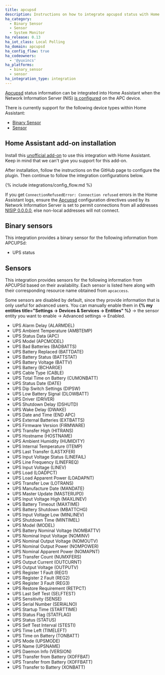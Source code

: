 ```yaml
---
title: apcupsd
description: Instructions on how to integrate apcupsd status with Home Assistant.
ha_category:
  - Binary Sensor
  - Sensor
  - System Monitor
ha_release: 0.13
ha_iot_class: Local Polling
ha_domain: apcupsd
ha_config_flow: true
ha_codeowners:
  - '@yuxincs'
ha_platforms:
  - binary_sensor
  - sensor
ha_integration_type: integration
---
```


[Apcupsd](http://www.apcupsd.org/) status information can be integrated into Home Assistant when the Network Information Server (NIS) [is configured](http://www.apcupsd.org/manual/manual.html#nis-server-client-configuration-using-the-net-driver) on the APC device.

There is currently support for the following device types within Home Assistant:

- [Binary Sensor](#binary-sensor)
- [Sensor](#sensor)

## Home Assistant add-on installation

Install this [unofficial add-on](https://github.com/korylprince/hassio-apcupsd/) to use this integration with Home Assistant. Keep in mind that we can't give you support for this add-on.

After installation, follow the instructions on the GitHub page to configure the plugin. Then continue to follow the integration configurations below.

{% include integrations/config_flow.md %}

<div class='note'>

If you get `ConnectionRefusedError: Connection refused` errors in the Home Assistant logs, ensure the [Apcupsd](http://www.apcupsd.org/) configuration directives used by its Network Information Server is set to permit connections from all addresses [NISIP 0.0.0.0](http://www.apcupsd.org/manual/manual.html#configuration-directives-used-by-the-network-information-server), else non-local addresses will not connect.

</div>


## Binary sensors

This integration provides a binary sensor for the following information from APCUPSd:

- UPS status

## Sensors

This integration provides sensors for the following information from APCUPSd based on their availability. Each sensor is listed here along with their corresponding resource name obtained from `apcaccess`. 

<div class='note'>

Some sensors are disabled by default, since they provide information that is only useful for advanced users. You can manually enable them in **{% my entities title="Settings -> Devices & Services -> Entities" %}** -> the sensor entity you want to enable -> Advanced settings -> Enabled.

</div>

- UPS Alarm Delay (ALARMDEL)
- UPS Ambient Temperature (AMBTEMP)
- UPS Status Data (APC)
- UPS Model (APCMODEL)
- UPS Bad Batteries (BADBATTS)
- UPS Battery Replaced (BATTDATE)
- UPS Battery Status (BATTSTAT)
- UPS Battery Voltage (BATTV)
- UPS Battery (BCHARGE)
- UPS Cable Type (CABLE)
- UPS Total Time on Battery (CUMONBATT)
- UPS Status Date (DATE)
- UPS Dip Switch Settings (DIPSW)
- UPS Low Battery Signal (DLOWBATT)
- UPS Driver (DRIVER)
- UPS Shutdown Delay (DSHUTD)
- UPS Wake Delay (DWAKE)
- UPS Date and Time (END APC)
- UPS External Batteries (EXTBATTS)
- UPS Firmware Version (FIRMWARE)
- UPS Transfer High (HITRANS)
- UPS Hostname (HOSTNAME)
- UPS Ambient Humidity (HUMIDITY)
- UPS Internal Temperature (ITEMP)
- UPS Last Transfer (LASTXFER)
- UPS Input Voltage Status (LINEFAIL)
- UPS Line Frequency (LINEFREQ)
- UPS Input Voltage (LINEV)
- UPS Load (LOADPCT)
- UPS Load Apparent Power (LOADAPNT)
- UPS Transfer Low (LOTRANS)
- UPS Manufacture Date (MANDATE)
- UPS Master Update (MASTERUPD)
- UPS Input Voltage High (MAXLINEV)
- UPS Battery Timeout (MAXTIME)
- UPS Battery Shutdown (MBATTCHG)
- UPS Input Voltage Low (MINLINEV)
- UPS Shutdown Time (MINTIMEL)
- UPS Model (MODEL)
- UPS Battery Nominal Voltage (NOMBATTV)
- UPS Nominal Input Voltage (NOMINV)
- UPS Nominal Output Voltage (NOMOUTV)
- UPS Nominal Output Power (NOMPOWER)
- UPS Nominal Apparent Power (NOMAPNT)
- UPS Transfer Count (NUMXFERS)
- UPS Output Current (OUTCURNT)
- UPS Output Voltage (OUTPUTV)
- UPS Register 1 Fault (REG1)
- UPS Register 2 Fault (REG2)
- UPS Register 3 Fault (REG3)
- UPS Restore Requirement (RETPCT)
- UPS Last Self Test (SELFTEST)
- UPS Sensitivity (SENSE)
- UPS Serial Number (SERIALNO)
- UPS Startup Time (STARTTIME)
- UPS Status Flag (STATFLAG)
- UPS Status (STATUS)
- UPS Self Test Interval (STESTI)
- UPS Time Left (TIMELEFT)
- UPS Time on Battery (TONBATT)
- UPS Mode (UPSMODE)
- UPS Name (UPSNAME)
- UPS Daemon Info (VERSION)
- UPS Transfer from Battery (XOFFBAT)
- UPS Transfer from Battery (XOFFBATT)
- UPS Transfer to Battery (XONBATT)

